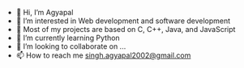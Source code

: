 - 👋 Hi, I’m Agyapal
- 👀 I’m interested in Web development and software development
- 🌱 Most of my projects are based on C, C++, Java, and JavaScript
- 🌱 I’m currently learning Python
- 💞️ I’m looking to collaborate on ...
- 📫 How to reach me singh.agyapal2002@gmail.com

<!---
agyapal-singh2002/agyapal-singh2002 is a ✨ special ✨ repository because its `README.md` (this file) appears on your GitHub profile.
You can click the Preview link to take a look at your changes.
--->
